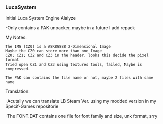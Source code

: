 ### LucaSystem
Initial Luca System Engine Alalyze


-Only contains a PAK unpacker, maybe in a future I add repack

My Notes:

	The IMG (CZ0) is a A8R8G8B8 2-Dimensional Image
	Maybe the CZ0 can store more than one Image
	CZ0; CZ1; CZ2 and CZ3 in the header, looks this decide the pixel format
	Tried open CZ1 and CZ3 using textures tools, failed, Maybe is compressed.
	
	The PAK can contains the file name or not, maybe 2 files with same name

Translation:

-Acutally we can translate LB Steam Ver. using my modded version in my Specif-Games repositorie

-The FONT.DAT contains one file for font family and size, unk format, srry

